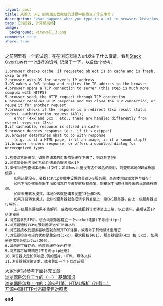 ```yaml
---
layout: post
title: 从输入 URL 到页面加载完成的过程中都发生了什么事情？
description: "what happens when you type in a url in browser，对stackoverflow回答的扩展"
tags: [浏览器, 计算机网络]
image:
  background: witewall_3.png
comments: true
share: true
---
```


之前阿里有一个笔试题：在在浏览器输入url发生了什么事请，看到<a href="http://stackoverflow.com/questions/2092527/what-happens-when-you-type-in-a-url-in-browser">Stack Overflow</a>有一个很好的资料,
记录了一下，以后做个参考.

	1.browser checks cache; if requested object is in cache and is fresh, skip to #9
	2.browser asks OS for server's IP address
	3.OS makes a DNS lookup and replies the IP address to the browser
	4.browser opens a TCP connection to server (this step is much more complex with HTTPS)
	5.browser sends the HTTP request through TCP connection
	6.browser receives HTTP response and may close the TCP connection, or reuse it for another request
	7.browser checks if the response is a redirect (3xx result status codes), authorization request (401),
		error (4xx and 5xx), etc.; these are handled differently from normal responses (2xx)
	8.if cacheable, response is stored in cache
	9.browser decodes response (e.g. if it's gzipped)
	10.browser determines what to do with response 
		(e.g. is it a HTML page, is it an image, is it a sound clip?)
	11.browser renders response, or offers a download dialog for unrecognized types

<!--more-->

	1.检查浏览器缓存，如果你请求的对象依据缓存下来了，则跳到第9步
	2.浏览器会询问操作系统你请求的服务器的IP
	3.操作系统先查询本地Host文件；如果hosts里没有这个域名的映射，则查找本地DNS解析器缓存；
		如果还是没有，会找TCP/ip参数中设置的首选DNS服务器，查询本地区域文件与缓存；
		如果本地DNS服务器本地区域文件与缓存解析都失效，则根据本地DNS服务器的设置进行查询，
		如果未用转发模式，本地DNS就把请求发至13台根DNS，
		如果开启转发模式，此DNS服务器就会把请求转发至上一级DNS服务器，由上一级服务器进行解析，
		上一级服务器如果不能解析，或找根DNS或把转请求转至上上级，以此循环。最后返回IP给浏览器
	4.浏览器拿到IP后，想会向服务器建立一个socket连接(不考虑https)
	5.浏览器通过TCP向服务器发送HTTP请求的
	6.浏览器接收到服务器响应就会断开TCP连接，或者为了其他请求重用它
	7.浏览器检查响应的状态是重定向(3xx)、要求授权(401)、服务器错误(4xx 和 5xx)，如果是正常则会返回2xx(200)，
	8.如果是可缓存的，响应则缓存在内存里
	9.浏览器将解码响应(不考虑gzip压缩)
	10.浏览器决定如何响应,例如图片、HTML、媒体文件
	11.浏览器将渲染请求，或者弹出一个下载对话框
	
大家也可以参考下面补充文章:<br/>
<a href="http://ued.ctrip.com/blog/?p=3287">浏览器是怎样工作的（一）：基础知识</a><br/>
<a href="http://ued.ctrip.com/blog/?p=3295">浏览器是怎样工作的：渲染引擎，HTML解析（连载二）</a><br/>
<a href="http://tool.oschina.net/commons?type=5">开源中国HTTP状态码常用对照表</a>

<strong>end</strong>